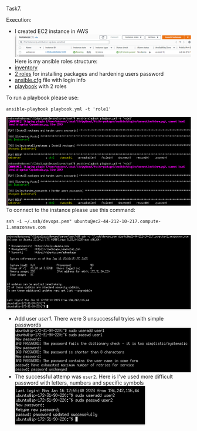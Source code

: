  Task7.

 Execution:
- I created EC2 instance in AWS
![image](img/1.png)
Here is my ansible roles structure: </br>
-  [inventory](hosts)
-  [2 roles](roles/install_packages/tasks/main.yml) for installing packages and hardening users password
-  [ansible.cfg](ansible.cfg) file with login info
-  [playbook](playbook.yml) with 2 roles

To run a playbook please use:
```
ansible-playbook playbook.yml -t 'role1'
```
![image](img/2.png)
<br>
To connect to the instance please use this command:
```
ssh -i ~/.ssh/devops.pem" ubuntu@ec2-44-212-10-217.compute-1.amazonaws.com
```
![image](img/5.png)
<br>
- Add user <i>user1</i>. There were 3 unsuccessful tryies with simple passwords
![image](img/3.png)
- The successful attemp was `user2`. Here is I've used more difficult password with letters, numbers and specific symbols
![image](img/4.png)
